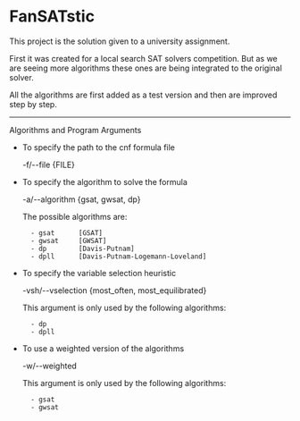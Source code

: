 FanSATstic
==========

This project is the solution given to a university assignment.

First it was created for a local search SAT solvers competition.
But as we are seeing more algorithms these ones are being integrated to the original solver.

All the algorithms are first added as a test version and then are improved step by step.

********************************
Algorithms and Program Arguments


+ To specify the path to the cnf formula file
	
	-f/--file {FILE}

+ To specify the algorithm to solve the formula

	-a/--algorithm {gsat, gwsat, dp}

	The possible algorithms are:

		- gsat      [GSAT]
		- gwsat     [GWSAT]
		- dp        [Davis-Putnam]
		- dpll		[Davis-Putnam-Logemann-Loveland]

+ To specify the variable selection heuristic

	-vsh/--vselection {most_often, most_equilibrated}

	This argument is only used by the following algorithms:

		- dp
		- dpll

+ To use a weighted version of the algorithms

	-w/--weighted

	This argument is only used by the following algorithms:

		- gsat
		- gwsat
